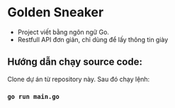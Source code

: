 # Golden Sneaker
- Project viết bằng ngôn ngữ Go.
- Restfull API đơn giản, chỉ dùng để lấy thông tin giày
## Hướng dẫn chạy source code:
Clone dự án từ repository này. Sau đó chạy lệnh:

### `go run main.go`

